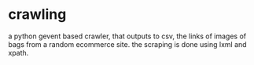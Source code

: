 # crawling
a python gevent based crawler, that outputs to csv, the links of images of bags from a random ecommerce site. the scraping is done using lxml and xpath.
